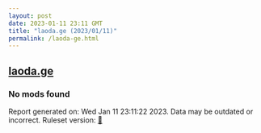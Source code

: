 ```yaml
---
layout: post
date: 2023-01-11 23:11 GMT
title: "laoda.ge (2023/01/11)"
permalink: /laoda-ge.html
---
```



## [laoda.ge](https://laoda.ge)

### No mods found

Report generated on: Wed Jan 11 23:11:22 2023. Data may be outdated or incorrect.
Ruleset version: [🧁](/version-cupcake)
